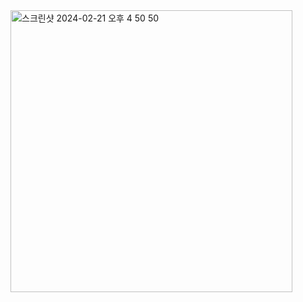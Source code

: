 

<img width="451" alt="스크린샷 2024-02-21 오후 4 50 50" src="https://github.com/giyoungjang/kotlin-study/assets/126555597/70d2da5e-6d83-43c0-8eb9-8a110caa2a9f">
